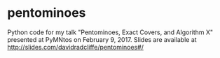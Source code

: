 # pentominoes

Python code for my talk "Pentominoes, Exact Covers, and Algorithm X"
presented at PyMNtos on February 9, 2017. Slides are available at
http://slides.com/davidradcliffe/pentominoes#/
